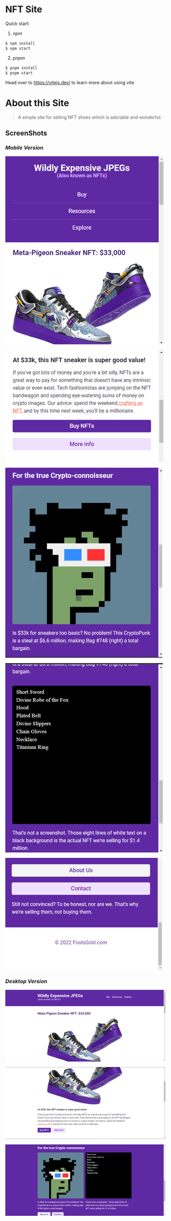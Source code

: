 # NFT Site

Quick start:

1. _npm_

```
$ npm install
$ npm start
```

2. _pnpm_

```
$ pnpm install
$ pnpm start
```

Head over to https://vitejs.dev/ to learn more about using vite

# About this Site

> A simple site for selling NFT shoes which is adorable and wonderful.

## ScreenShots

### _Mobile Version_

![Alt text](./screenshots/Mobile-1.png)

![Alt text](Mobile-2.png)

![Alt text](Mobile-3.png)

![Alt text](Mobile-4.png)

![Alt text](Mobile-5.png)

### _Desktop Version_

![Alt text](Desktop-1.png)

![Alt text](Desktop-2.png)

![Alt text](Desktop-3.png)

